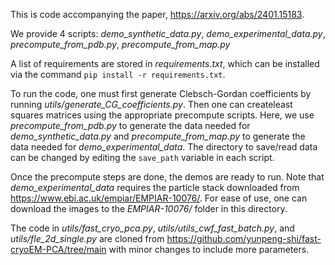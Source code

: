 This is code accompanying the paper, https://arxiv.org/abs/2401.15183.

We provide 4 scripts: *demo_synthetic_data.py*, *demo_experimental_data.py*, *precompute_from_pdb.py*, *precompute_from_map.py*

A list of requirements are stored in *requirements.txt*, which can be installed via the command `pip install -r requirements.txt`.

To run the code, one must first generate Clebsch-Gordan coefficients by running *utils/generate_CG_coefficients.py*. Then one can createleast squares matrices using the appropriate precompute scripts. Here, we use *precompute_from_pdb.py* to generate the data needed for *demo_synthetic_data.py* and *precompute_from_map.py* to generate the data needed for *demo_experimental_data*. The directory to save/read data can be changed by editing the `save_path` variable in each script.

Once the precompute steps are done, the demos are ready to run. Note that *demo_experimental_data* requires the particle stack downloaded from https://www.ebi.ac.uk/empiar/EMPIAR-10076/. For ease of use, one can download the images to the *EMPIAR-10076/* folder in this directory.

The code in *utils/fast_cryo_pca.py*, *utils/utils_cwf_fast_batch.py*, and *utils/fle_2d_single.py* are cloned from https://github.com/yunpeng-shi/fast-cryoEM-PCA/tree/main with minor changes to include more parameters.
